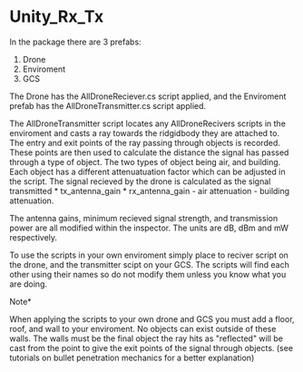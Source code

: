 # Unity_Rx_Tx

In the package there are 3 prefabs:
1. Drone
2. Enviroment
3. GCS

The Drone has the AllDroneReciever.cs script applied, and the Enviroment prefab has the AllDroneTransmitter.cs script applied.

The AllDroneTransmitter script locates any AllDroneRecivers scripts in the enviroment and casts a ray towards the ridgidbody they are attached to.
The entry and exit points of the ray passing through objects is recorded.
These points are then used to calculate the distance the signal has passed through a type of object.
The two types of object being air, and building.
Each object has a different attenuatuation factor which can be adjusted in the script.
The signal recieved by the drone is calculated as the signal transmitted * tx_antenna_gain * rx_antenna_gain - air attenuation - building attenuation.

The antenna gains, minimum recieved signal strength, and transmission power are all modified within the inspector. The units are dB, dBm and mW respectively.

To use the scripts in your own enviroment simply place to reciver script on the drone, and the transmitter scipt on your GCS. The scripts will find each other using their names so do not modify them unless you know what you are doing.

Note*

When applying the scripts to your own drone and GCS you must add a floor, roof, and wall to your enviroment. No objects can exist outside of these walls. The walls must be the final object the ray hits as "reflected" will be cast from the point to give the exit points of the signal through objects. (see tutorials on bullet penetration mechanics for a better explanation)



